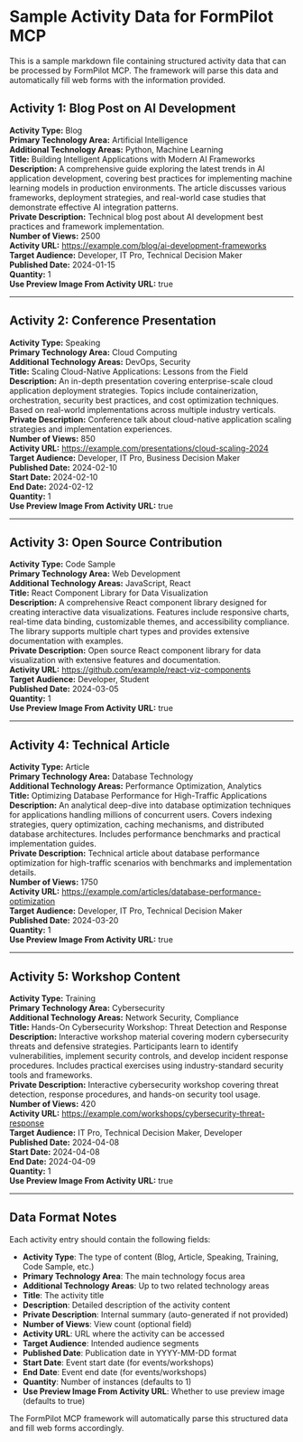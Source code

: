 # Sample Activity Data for FormPilot MCP

This is a sample markdown file containing structured activity data that can be processed by FormPilot MCP. The framework will parse this data and automatically fill web forms with the information provided.

## Activity 1: Blog Post on AI Development

**Activity Type:** Blog  
**Primary Technology Area:** Artificial Intelligence  
**Additional Technology Areas:** Python, Machine Learning  
**Title:** Building Intelligent Applications with Modern AI Frameworks  
**Description:** A comprehensive guide exploring the latest trends in AI application development, covering best practices for implementing machine learning models in production environments. The article discusses various frameworks, deployment strategies, and real-world case studies that demonstrate effective AI integration patterns.  
**Private Description:** Technical blog post about AI development best practices and framework implementation.  
**Number of Views:** 2500  
**Activity URL:** https://example.com/blog/ai-development-frameworks  
**Target Audience:** Developer, IT Pro, Technical Decision Maker  
**Published Date:** 2024-01-15  
**Quantity:** 1  
**Use Preview Image From Activity URL:** true  

---

## Activity 2: Conference Presentation

**Activity Type:** Speaking  
**Primary Technology Area:** Cloud Computing  
**Additional Technology Areas:** DevOps, Security  
**Title:** Scaling Cloud-Native Applications: Lessons from the Field  
**Description:** An in-depth presentation covering enterprise-scale cloud application deployment strategies. Topics include containerization, orchestration, security best practices, and cost optimization techniques. Based on real-world implementations across multiple industry verticals.  
**Private Description:** Conference talk about cloud-native application scaling strategies and implementation experiences.  
**Number of Views:** 850  
**Activity URL:** https://example.com/presentations/cloud-scaling-2024  
**Target Audience:** Developer, IT Pro, Business Decision Maker  
**Published Date:** 2024-02-10  
**Start Date:** 2024-02-10  
**End Date:** 2024-02-12  
**Quantity:** 1  
**Use Preview Image From Activity URL:** true  

---

## Activity 3: Open Source Contribution

**Activity Type:** Code Sample  
**Primary Technology Area:** Web Development  
**Additional Technology Areas:** JavaScript, React  
**Title:** React Component Library for Data Visualization  
**Description:** A comprehensive React component library designed for creating interactive data visualizations. Features include responsive charts, real-time data binding, customizable themes, and accessibility compliance. The library supports multiple chart types and provides extensive documentation with examples.  
**Private Description:** Open source React component library for data visualization with extensive features and documentation.  
**Activity URL:** https://github.com/example/react-viz-components  
**Target Audience:** Developer, Student  
**Published Date:** 2024-03-05  
**Quantity:** 1  
**Use Preview Image From Activity URL:** true  

---

## Activity 4: Technical Article

**Activity Type:** Article  
**Primary Technology Area:** Database Technology  
**Additional Technology Areas:** Performance Optimization, Analytics  
**Title:** Optimizing Database Performance for High-Traffic Applications  
**Description:** An analytical deep-dive into database optimization techniques for applications handling millions of concurrent users. Covers indexing strategies, query optimization, caching mechanisms, and distributed database architectures. Includes performance benchmarks and practical implementation guides.  
**Private Description:** Technical article about database performance optimization for high-traffic scenarios with benchmarks and implementation details.  
**Number of Views:** 1750  
**Activity URL:** https://example.com/articles/database-performance-optimization  
**Target Audience:** Developer, IT Pro, Technical Decision Maker  
**Published Date:** 2024-03-20  
**Quantity:** 1  
**Use Preview Image From Activity URL:** true  

---

## Activity 5: Workshop Content

**Activity Type:** Training  
**Primary Technology Area:** Cybersecurity  
**Additional Technology Areas:** Network Security, Compliance  
**Title:** Hands-On Cybersecurity Workshop: Threat Detection and Response  
**Description:** Interactive workshop material covering modern cybersecurity threats and defensive strategies. Participants learn to identify vulnerabilities, implement security controls, and develop incident response procedures. Includes practical exercises using industry-standard security tools and frameworks.  
**Private Description:** Interactive cybersecurity workshop covering threat detection, response procedures, and hands-on security tool usage.  
**Number of Views:** 420  
**Activity URL:** https://example.com/workshops/cybersecurity-threat-response  
**Target Audience:** IT Pro, Technical Decision Maker, Developer  
**Published Date:** 2024-04-08  
**Start Date:** 2024-04-08  
**End Date:** 2024-04-09  
**Quantity:** 1  
**Use Preview Image From Activity URL:** true  

---

## Data Format Notes

Each activity entry should contain the following fields:

- **Activity Type**: The type of content (Blog, Article, Speaking, Training, Code Sample, etc.)
- **Primary Technology Area**: The main technology focus area
- **Additional Technology Areas**: Up to two related technology areas
- **Title**: The activity title
- **Description**: Detailed description of the activity content
- **Private Description**: Internal summary (auto-generated if not provided)
- **Number of Views**: View count (optional field)
- **Activity URL**: URL where the activity can be accessed
- **Target Audience**: Intended audience segments
- **Published Date**: Publication date in YYYY-MM-DD format
- **Start Date**: Event start date (for events/workshops)
- **End Date**: Event end date (for events/workshops)
- **Quantity**: Number of instances (defaults to 1)
- **Use Preview Image From Activity URL**: Whether to use preview image (defaults to true)

The FormPilot MCP framework will automatically parse this structured data and fill web forms accordingly.